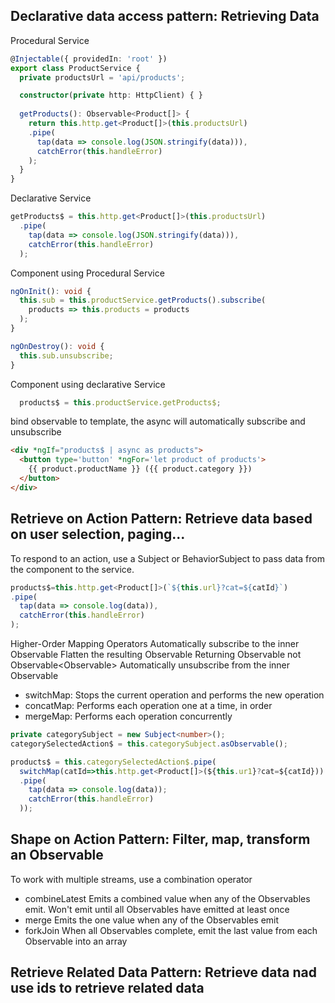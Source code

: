 ## Declarative data access pattern: Retrieving Data
Procedural Service  
```ts
@Injectable({ providedIn: 'root' })
export class ProductService {
  private productsUrl = 'api/products';

  constructor(private http: HttpClient) { }
  
  getProducts(): Observable<Product[]> {
    return this.http.get<Product[]>(this.productsUrl)
    .pipe(
      tap(data => console.log(JSON.stringify(data))),
      catchError(this.handleError)
    );
  }
}
```
Declarative Service  
```ts
getProducts$ = this.http.get<Product[]>(this.productsUrl)
  .pipe(
    tap(data => console.log(JSON.stringify(data))),
    catchError(this.handleError)
  );
```

Component using Procedural Service 
```ts
ngOnInit(): void {
  this.sub = this.productService.getProducts().subscribe(
    products => this.products = products
  );
}

ngOnDestroy(): void {
  this.sub.unsubscribe;
}
```

Component using declarative Service 
```ts
  products$ = this.productService.getProducts$;
```
bind observable to template, the async will automatically subscribe and unsubscribe
```html
<div *ngIf="products$ | async as products">
  <button type='button' *ngFor='let product of products'>
    {{ product.productName }} ({{ product.category }})
  </button>
</div>
```


## Retrieve on Action Pattern: Retrieve data based on user selection, paging...
To respond to an action, use a Subject or BehaviorSubject to pass data from the component to the service.  
```ts
products$=this.http.get<Product[]>(`${this.url}?cat=${catId}`)
.pipe(
  tap(data => console.log(data)),
  catchError(this.handleError)
);
```

Higher-Order Mapping Operators
Automatically subscribe to the inner Observable
Flatten the resulting Observable
Returning Observable<T> not Observable<Observable<T>>
Automatically unsubscribe from the inner Observable

- switchMap: Stops the current operation and performs the new operation
- concatMap: Performs each operation one at a time, in order
- mergeMap: Performs each operation concurrently

```ts
private categorySubject = new Subject<number>();
categorySelectedAction$ = this.categorySubject.asObservable();

products$ = this.categorySelectedAction$.pipe(
  switchMap(catId=>this.http.get<Product[]>(${this.ur1}?cat=${catId}))
  .pipe(
    tap(data => console.log(data));
    catchError(this.handleError)
  ));
```

## Shape on Action Pattern: Filter, map, transform an Observable
To work with multiple streams, use a combination operator
- combineLatest Emits a combined value when any of the Observables emit. Won't emit until all Observables have emitted at least once
- merge Emits the one value when any of the Observables emit
- forkJoin When all Observables complete, emit the last value from each Observable into an array


## Retrieve Related Data Pattern: Retrieve data nad use ids to retrieve related data
